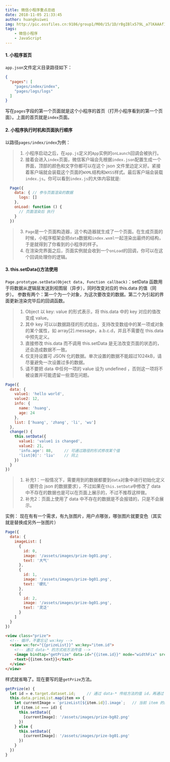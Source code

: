 ```yaml
---
title: 微信小程序重点总结
date: 2018-11-05 21:33:45
author: huangkuiwei
img: http://pic.ossfiles.cn:9186/group1/M00/15/1D/rBgIBlx579L_a7lKAAAf12qXaR0168.jpg
tags: 
    - 微信小程序
    - JavaScript
---
```

#### 1. 小程序首页
`app.json`文件定义目录路径如下：
```json
{
  "pages": [
    "pages/index/index",
    "pages/logs/logs"
  ]
}
```
写在`pages`字段的第一个页面就是这个小程序的首页（打开小程序看到的第一个页面）。上面的首页就是`index`页面。
#### 2. 小程序执行时机和页面执行顺序
以路径`pages/index/index`为例：
>1. 小程序启动之后，在`app.js`定义的`App`实例的`onLaunch`回调会被执行。
>2. 接着会进入`index`页面，微信客户端会先根据`index.json`配置生成一个界面，顶部的颜色和文字你都可以在这个 json 文件里边定义好。紧接着客户端就会装载这个页面的`WXML`结构和`WXSS`样式。最后客户端会装载`index.js`。你可以看到`index.js`的大体内容就是:
```javascript
  Page({
    data: { // 参与页面渲染的数据
      logs: []
    },
    onLoad: function () {
      // 页面渲染后 执行
    }
  })
```
>3. `Page`是一个页面构造器，这个构造器就生成了一个页面。在生成页面的时候，小程序框架会把`data`数据和`index.wxml`一起渲染出最终的结构，于是就得到了你看到的小程序的样子。
>4. 在渲染完界面之后，页面实例就会收到一个`onLoad`的回调，你可以在这个回调处理你的逻辑。

#### 3. this.setData()方法使用
`Page.prototype.setData(Object data, Function callback)`：setData 函数用于将数据从逻辑层发送到视图层（异步），同时改变对应的 this.data 的值（同步）。
参数有两个：第一个为一个对象，为这次要改变的数据。第二个为引起的界面更新渲染完毕后的回调函数。
>1. Object 以 key: value 的形式表示，将 this.data 中的 key 对应的值改变成 value。
>2. 其中 key 可以以数据路径的形式给出，支持改变数组中的某一项或对象的某个属性，如 array[2].message，a.b.c.d，并且不需要在 this.data 中预先定义。
>3. 直接修改 this.data 而不调用 this.setData 是无法改变页面的状态的，还会造成数据不一致。
>4. 仅支持设置可 JSON 化的数据。单次设置的数据不能超过1024kB，请尽量避免一次设置过多的数据。
>5. 请不要把 data 中任何一项的 value 设为 undefined ，否则这一项将不被设置并可能遗留一些潜在问题。

```javascript
Page({
  data: {
    value1: 'hello world',
    value2: 12,
    info: {
      name: 'huang',
      age: 24
    },
    list: ['huang', 'zhang', 'li', 'wu']
  },
  change() {
    this.setData({
      value1: 'value1 is changed',
      value2: 21,
      'info.age': 88,     // 可通过路径的形式修改某个值
      'list[0]': 'liu'    // 同上
    })
  }
})
```
>1. 补充1：一般情况下，需要用到的数据都要到`data`对象中进行初始化定义（要符合 json 的数据要求），不过如果在`this.setData`中修改了 data 中不存在的数据也是可以在页面上展示的，不过不推荐这样做。
>2. 补充2：页面上使用了 data 中不存在的数据是不会报错的，只是不会展示。

实例：
现在有有一个需求，有九张图片，用户点哪张，哪张图片就要变色（其实就是替换成另外一张图片）
```javascript
Page({
  data: {
    imageList: [
      {
        id: 0,
        image: '/assets/images/prize-bg01.png',
        text: '大气'
      },
      {
        id: 1,
        image: '/assets/images/prize-bg01.png',
        text: '硬扎'
      },
      {
        id: 2,
        image: '/assets/images/prize-bg01.png',
        text: '灵泛'
      }
    ]
  }
})
```
```html
<view class="prize">
  <!-- 循环，不要忘记 wx:key -->
  <view wx:for="{{prizeList}}" wx:key="item.id"> 
    <!-- 通过 data-* 的方式给方法传值 -->
    <image bindtap="getPrize" data-id="{{item.id}}" mode="widthFix" src="{{item.image}}"></image>
    <text>{{item.text}}</text>
  </view>
</view>
```
样式就省略了。现在要写的是`getPrize`方法。
```javascript
getPrize(e) {
  let id = e.target.dataset.id;     // 通过 data-* 传给方法的值 id，再通过 e.target.dataset 拿到组件上传来的所有值。
  this.data.prizeList.map(item => {
    let currentImage = `prizeList[${item.id}].image`;   // 当前 item 的数据路径
    if (item.id === id) {
      this.setData({
        [currentImage]: '/assets/images/prize-bg02.png'
      })
    } else {
      this.setData({
        [currentImage]: '/assets/images/prize-bg01.png'
      })
    }
  })
}
```

















